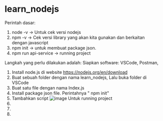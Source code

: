 # learn_nodejs
Perintah dasar: 
1. node -v -> Untuk cek versi nodejs
2. npm -v -> Cek versi library yang akan kita gunakan dan berkaitan dengan javascript
3. npm init -> untuk membuat package json.
4. npm run api-service -> running project

Langkah yang perlu dilakukan adalah:
Siapkan software: VSCode, Postman, 
1. Install node.js di website https://nodejs.org/en/download
2. Buat sebuah folder dengan nama learn_nodejs, Lalu buka folder di VSCode
3. Buat satu file dengan nama Index.js
4. Install package json file. Perintahnya " npm init"
5. Tambahkan script ![image](https://github.com/mnurjaman/learn_nodejs/assets/91449462/ec3ba68e-9a23-44e7-a8e8-dca3fde5c654)
   Untuk running project
7. 
8. 
9. 
